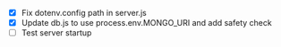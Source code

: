 - [x] Fix dotenv.config path in server.js
- [x] Update db.js to use process.env.MONGO_URI and add safety check
- [ ] Test server startup

